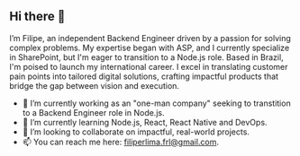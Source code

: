 ## Hi there 👋

I’m Filipe, an independent Backend Engineer driven by a passion for solving complex problems. My expertise began with ASP, and I currently specialize in SharePoint, but I'm eager to transition to a Node.js role. Based in Brazil, I'm poised to launch my international career. I excel in translating customer pain points into tailored digital solutions, crafting impactful products that bridge the gap between vision and execution.
<!--
**filiperlima/filiperlima** is a ✨ _special_ ✨ repository because its `README.md` (this file) appears on your GitHub profile.

Here are some ideas to get you started:

- 🔭 I’m currently working on ...
- 🌱 I’m currently learning ...
- 👯 I’m looking to collaborate on ...
- 🤔 I’m looking for help with ...
- 💬 Ask me about ...
- 📫 How to reach me: ...
- 😄 Pronouns: ...
- ⚡ Fun fact: ...
-->
- 🔭 I’m currently working as an "one-man company" seeking to transtition to a Backend Engineer role in Node.js.
- 🌱 I’m currently learning Node.js, React, React Native and DevOps.
- 👯 I’m looking to collaborate on impactful, real-world projects.
- 📫 You can reach me here: filiperlima.frl@gmail.com.
